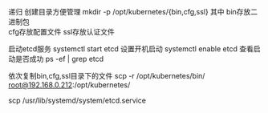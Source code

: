 递归 创建目录方便管理
mkdir -p /opt/kubernetes/{bin,cfg,ssl}
其中
bin存放二进制包  
cfg存放配置文件
ssl存放认证文件



启动etcd服务
systemctl start etcd
设置开机启动
systemctl enable etcd
查看启动是否成功
 ps -ef | grep etcd


依次复制bin,cfg,ssl目录下的文件
scp -r /opt/kubernetes/bin/ root@192.168.0.212:/opt/kubernetes/

scp /usr/lib/systemd/system/etcd.service
